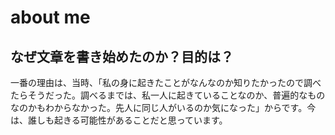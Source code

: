# about me

## なぜ文章を書き始めたのか？目的は？  

一番の理由は、当時、「私の身に起きたことがなんなのか知りたかったので調べたらそうだった。調べるまでは、私一人に起きていることなのか、普遍的なものなのかもわからなかった。先人に同じ人がいるのか気になった」からです。今は、誰しも起きる可能性があることだと思っています。  
